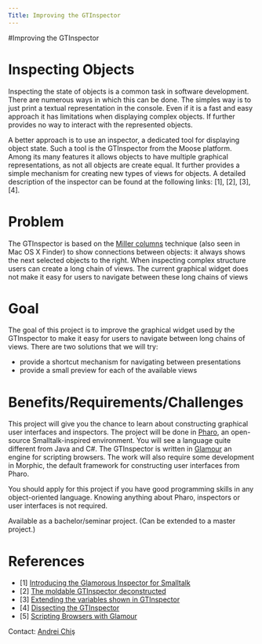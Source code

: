 ```yaml
---
Title: Improving the GTInspector
---
```

#Improving the GTInspector
# Inspecting Objects

Inspecting the state of objects is a common task in software development. There are numerous ways in which this can be done. The simples way is to just print a textual representation in the console. Even if it is a fast and easy approach it has limitations when displaying complex objects. If further provides no way to interact with the represented objects.

A better approach is to use an inspector, a dedicated tool for displaying object state. Such a tool is the GTInspector from the Moose platform. Among its many features it allows objects to have multiple graphical representations, as not all objects are create equal. It further provides a simple mechanism for creating new types of views for objects. A detailed description of the inspector can be found at the following links: [1], [2], [3], [4].

# Problem

The GTInspector is based on the [Miller columns](http://en.wikipedia.org/wiki/Miller_columns%20) technique (also seen in Mac OS X Finder) to show connections between objects: it always shows the next selected objects to the right. When inspecting complex structure users can create a long chain of views. The current graphical widget does not make it easy for users to navigate between these long chains of views

# Goal

The goal of this project is to improve the graphical widget used by the GTInspector to make it easy for users to navigate between long chains of views. There are two solutions that we will try:

-  provide a shortcut mechanism for navigating between presentations
-  provide a small preview for each of the available views

# Benefits/Requirements/Challenges

This project will give you the chance to learn about constructing graphical user interfaces and inspectors. The project will be done in [Pharo](http://www.pharo-project.org/%20), an open-source Smalltalk-inspired environment. You will see a language quite different from Java and C#. The GTInspector is written in [Glamour](http://www.moosetechnology.org/tools/glamour%20) an engine for scripting browsers. The work will also require some development in Morphic, the default framework for constructing user interfaces from Pharo. 

You should apply for this project if you have good programming skills in any object-oriented language. Knowing anything about Pharo, inspectors or user interfaces is not required.

Available as a bachelor/seminar project. (Can be extended to a master project.)

# References


-  [1] [Introducing the Glamorous Inspector for Smalltalk](http://www.humane-assessment.com/blog/glamorous-inspector-for-smalltalk/)
-  [2] [The moldable GTInspector deconstructed](http://www.humane-assessment.com/blog/the-moldable-gtinspector-deconstructed/)
-  [3] [Extending the variables shown in GTInspector](http://www.humane-assessment.com/blog/extending-variables-shown-in-gtinspector/) 
-  [4] [Dissecting the GTInspector](http://www.humane-assessment.com/blog/dissecting-the-gtinspector/)
-  [5] [Scripting Browsers with Glamour](/archive/masters/Bung09a.pdf)


Contact: [Andrei Chiş](%base_url%/staff/andreichis)
